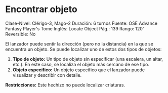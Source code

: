 # Encontrar objeto

Clase-Nivel: Clérigo-3, Mago-2
Duración: 6 turnos
Fuente: OSE Advance Fantasy Player's Tome
Inglés: Locate Object
Pág.: 139
Rango: 120’
Reversible: No

El lanzador puede sentir la dirección (pero no la distancia) en la que se encuentra un objeto. Se puede localizar uno de estos dos tipos de objetos: 

1. **Tipo de objeto:** Un tipo de objeto sin especificar (una escalera, un altar, etc.). En este caso, se localiza el objeto más cercano de ese tipo.
2. **Objeto específico:** Un objeto específico que el lanzador puede visualizar y describir con detalle.

**Restricciones:** Este hechizo no puede localizar criaturas.